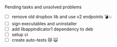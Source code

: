 Pending tasks and unsolved problems
- [ ] remove old dropbox lib and use v2 endpoints 💣💥 
- [ ] sign executables and uninstaller
- [ ] add libappindicator1 dependency to deb
- [ ] setup ci 
- [ ] create auto-tests 😿 🙀  

